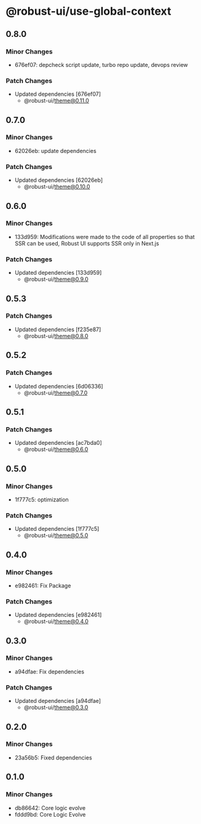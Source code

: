 # @robust-ui/use-global-context

## 0.8.0

### Minor Changes

- 676ef07: depcheck script update, turbo repo update, devops review

### Patch Changes

- Updated dependencies [676ef07]
  - @robust-ui/theme@0.11.0

## 0.7.0

### Minor Changes

- 62026eb: update dependencies

### Patch Changes

- Updated dependencies [62026eb]
  - @robust-ui/theme@0.10.0

## 0.6.0

### Minor Changes

- 133d959: Modifications were made to the code of all properties so that SSR can be used, Robust UI supports SSR only in Next.js

### Patch Changes

- Updated dependencies [133d959]
  - @robust-ui/theme@0.9.0

## 0.5.3

### Patch Changes

- Updated dependencies [f235e87]
  - @robust-ui/theme@0.8.0

## 0.5.2

### Patch Changes

- Updated dependencies [6d06336]
  - @robust-ui/theme@0.7.0

## 0.5.1

### Patch Changes

- Updated dependencies [ac7bda0]
  - @robust-ui/theme@0.6.0

## 0.5.0

### Minor Changes

- 1f777c5: optimization

### Patch Changes

- Updated dependencies [1f777c5]
  - @robust-ui/theme@0.5.0

## 0.4.0

### Minor Changes

- e982461: Fix Package

### Patch Changes

- Updated dependencies [e982461]
  - @robust-ui/theme@0.4.0

## 0.3.0

### Minor Changes

- a94dfae: Fix dependencies

### Patch Changes

- Updated dependencies [a94dfae]
  - @robust-ui/theme@0.3.0

## 0.2.0

### Minor Changes

- 23a56b5: Fixed dependencies

## 0.1.0

### Minor Changes

- db86642: Core logic evolve
- fddd9bd: Core Logic Evolve
